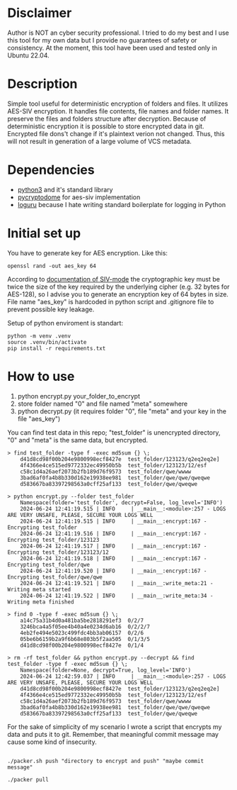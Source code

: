 # Disclaimer

Author is NOT an cyber security professional. I tried to do my best and I use this tool for my own data but I provide no guarantees of safety or consistency. At the moment, this tool have been used and tested only in Ubuntu 22.04.

# Description

Simple tool useful for deterministic encryption of folders and files. It utilizes AES-SIV encryption. It handles file contents, file names and folder names. It preserve the files and folders structure after decryption. Because of deterministic encryption it is possible to store encrypted data in git. Encrypted file dons't change if it's plaintext verion not changed. Thus, this will not result in generation of a large volume of VCS metadata.

# Dependencies

* [python3](https://www.python.org/downloads/) and it's standard library
* [pycryptodome](https://github.com/Legrandin/pycryptodome/tree/master) for aes-siv implementation
* [loguru](https://github.com/Delgan/loguru) because I hate writing standard boilerplate for logging in Python

# Initial set up

You have to generate key for AES encryption. Like this:

```shell
openssl rand -out aes_key 64
```

According to [documentation of SIV-mode](https://www.pycryptodome.org/src/cipher/modern#siv-mode) the cryptographic key must be twice the size of the key required by the underlying cipher (e.g. 32 bytes for AES-128), so I advise you to generate an encryption key of 64 bytes in size. File name "aes_key" is hardcoded in python script and .gitignore file to prevent possible key leakage.

Setup of python enviroment is standart:

```shell 
python -m venv .venv
source .venv/bin/activate
pip install -r requirements.txt
```

# How to use

1. python encrypt.py your_folder_to_encrypt
2. store folder named "0" and file named "meta" somewhere
3. python decrypt.py (it requires folder "0", file "meta" and your key in the file "aes_key")

You can find test data in this repo; "test_folder" is unencrypted directory, "0" and "meta" is the same data, but encrypted. 

```shell
> find test_folder -type f -exec md5sum {} \;
    d41d8cd98f00b204e9800998ecf8427e  test_folder/123123/q2eq2eq2e]
    4f4366e4ce515ed9772332ec49950b5b  test_folder/123123/12/esf
    c58c1d4a26aef2073b2fb189d76f9573  test_folder/qwe/wwww
    3bad6af0fa4b8b330d162e19938ee981  test_folder/qwe/qwe/qweqwe
    d583667ba83397298563a0cff25af133  test_folder/qwe/qweqwe

> python encrypt.py --folder test_folder
    Namespace(folder='test_folder', decrypt=False, log_level='INFO')
    2024-06-24 12:41:19.515 | INFO     | __main__:<module>:257 - LOGS ARE VERY UNSAFE, PLEASE, SECURE YOUR LOGS WELL
    2024-06-24 12:41:19.515 | INFO     | __main__:encrypt:167 - Encrypting test_folder
    2024-06-24 12:41:19.516 | INFO     | __main__:encrypt:167 - Encrypting test_folder/123123
    2024-06-24 12:41:19.517 | INFO     | __main__:encrypt:167 - Encrypting test_folder/123123/12
    2024-06-24 12:41:19.518 | INFO     | __main__:encrypt:167 - Encrypting test_folder/qwe
    2024-06-24 12:41:19.520 | INFO     | __main__:encrypt:167 - Encrypting test_folder/qwe/qwe
    2024-06-24 12:41:19.521 | INFO     | __main__:write_meta:21 - Writing meta started
    2024-06-24 12:41:19.522 | INFO     | __main__:write_meta:34 - Writing meta finished

> find 0 -type f -exec md5sum {} \;
    a14c75a31b4d0a481ba5be2818291ef3  0/2/7
    3246bca4a5f05ee4b40a4e0234d6ab16  0/2/2/7
    4eb2fe494e5023c499fdc4bb3ab06157  0/2/6
    05be6b6159b2a9f6b68e803b5f2aa505  0/1/3/5
    d41d8cd98f00b204e9800998ecf8427e  0/1/4

> rm -rf test_folder && python encrypt.py --decrypt && find test_folder -type f -exec md5sum {} \;
    Namespace(folder=None, decrypt=True, log_level='INFO')
    2024-06-24 12:42:59.037 | INFO     | __main__:<module>:257 - LOGS ARE VERY UNSAFE, PLEASE, SECURE YOUR LOGS WELL
    d41d8cd98f00b204e9800998ecf8427e  test_folder/123123/q2eq2eq2e]
    4f4366e4ce515ed9772332ec49950b5b  test_folder/123123/12/esf
    c58c1d4a26aef2073b2fb189d76f9573  test_folder/qwe/wwww
    3bad6af0fa4b8b330d162e19938ee981  test_folder/qwe/qwe/qweqwe
    d583667ba83397298563a0cff25af133  test_folder/qwe/qweqwe
```
For the sake of simplicity of my scenario I wrote a script that encrypts my data and puts it to git. Remember, that meaningful commit message may cause some kind of insecurity.

```shell

./packer.sh push "directory to encrypt and push" "maybe commit message"

./packer pull

```